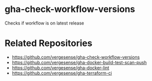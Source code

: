 # gha-check-workflow-versions
Checks if workflow is on latest release

# Related Repositories
- https://github.com/vergesense/gha-check-workflow-versions
- https://github.com/vergesense/gha-docker-build-test-scan-push
- https://github.com/vergesense/gha-docker-lint
- https://github.com/vergesense/gha-terraform-ci
